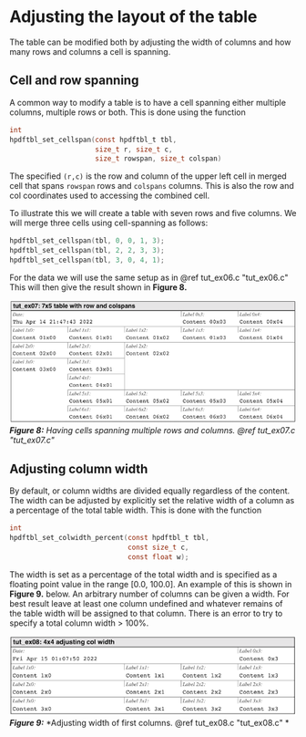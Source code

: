 # Adjusting the layout of the table

The table can be modified both by adjusting the width of columns and how many rows and columns a cell is spanning.

## Cell and row spanning

A common way to modify a table is to have a cell spanning either multiple columns, multiple rows  or both. This is done using the function

```c
int
hpdftbl_set_cellspan(const hpdftbl_t tbl, 
                     size_t r, size_t c, 
                     size_t rowspan, size_t colspan)
```

The specified `(r,c)` is the row and column of the upper left cell in merged cell that spans `rowspan` rows and `colspans` columns. This is also the row and col coordinates used to accessing the combined cell.

To illustrate this we will create a table with seven rows and five columns. 
We will merge three cells using cell-spanning as follows:

```c
hpdftbl_set_cellspan(tbl, 0, 0, 1, 3);
hpdftbl_set_cellspan(tbl, 2, 2, 3, 3);
hpdftbl_set_cellspan(tbl, 3, 0, 4, 1);
```
For the data we will use the same setup as in @ref tut_ex06.c "tut_ex06.c"
This will then give the result shown in **Figure 8.**

![tut_ex07.png](screenshots/tut_ex07.png)    
***Figure 8:*** *Having cells spanning multiple rows and columns. @ref tut_ex07.c "tut_ex07.c"*

## Adjusting column width

By default, or column widths are divided equally regardless of the content. The width can be adjusted by explicitly set the relative width  of a column as a percentage of the total table width. This is done with the function

```c
int
hpdftbl_set_colwidth_percent(const hpdftbl_t tbl, 
                             const size_t c, 
                             const float w);
```

The width is set as a percentage of the total width and is specified as a floating point value in the range [0.0, 100.0]. An example of this is shown in **Figure 9.** below. An arbitrary number of columns can be given a width. For best result leave at least one column undefined and whatever remains of the table width will be assigned to that column. There is an error to try to specify a total column width > 100%.


![tut_ex08.png](screenshots/tut_ex08.png)     
***Figure 9:*** *Adjusting width of first columns. @ref tut_ex08.c "tut_ex08.c" *


